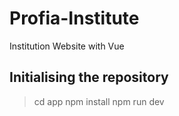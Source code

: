 # Profia-Institute

Institution Website with Vue

## Initialising the repository

> cd app
> npm install
> npm run dev
